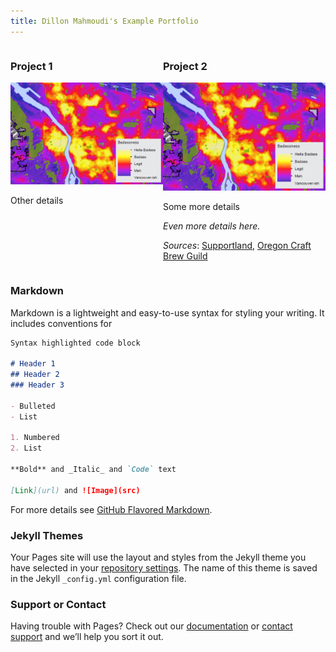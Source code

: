 ```yaml
---
title: Dillon Mahmoudi's Example Portfolio
---
```

<div style="display:table-row">
<div style="display: table-cell; width=370px" markdown="1">

### Project 1 

![It's Fine Alt Text](project1_bamap/p1_teaser.png)

Other details

</div>

<div style="display: table-cell; width=370px" markdown="1">

### Project 2

![It's Fine Alt Text](project1_bamap/p1_teaser.png)

Some more details

_Even more details here._

*Sources*: 
[Supportland](https://supportland.com/), [Oregon Craft Brew Guild](https://oregoncraftbeer.org/guild/)

</div>
</div>

### Markdown

Markdown is a lightweight and easy-to-use syntax for styling your writing. It includes conventions for

```markdown
Syntax highlighted code block

# Header 1
## Header 2
### Header 3

- Bulleted
- List

1. Numbered
2. List

**Bold** and _Italic_ and `Code` text

[Link](url) and ![Image](src)
```

For more details see [GitHub Flavored Markdown](https://guides.github.com/features/mastering-markdown/).

### Jekyll Themes

Your Pages site will use the layout and styles from the Jekyll theme you have selected in your [repository settings](https://github.com/dillonma/dillonma.github.io/settings). The name of this theme is saved in the Jekyll `_config.yml` configuration file.

### Support or Contact

Having trouble with Pages? Check out our [documentation](https://help.github.com/categories/github-pages-basics/) or [contact support](https://github.com/contact) and we’ll help you sort it out.
